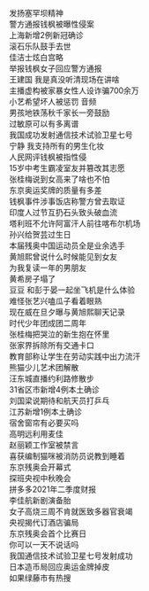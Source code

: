 发扬塞罕坝精神  
警方通报钱枫被曝性侵案  
上海新增2例新冠确诊  
滚石乐队鼓手去世  
佳洁士炫白宫略  
举报钱枫女子回应警方通报  
王建国 我是真没听清现场在讲啥  
主播虚构被家暴女性人设诈骗700余万  
小艺希望坏人被惩罚 音频  
男孩地铁荡秋千家长一旁鼓励  
过敏原可以有多离谱  
我国成功发射通信技术试验卫星七号  
宁静 我支持所有的男生化妆  
人民网评钱枫被指性侵  
15岁中考生霸凌室友并篡改其志愿  
张桂梅说到女高来了啥也不怕  
东京奥运奖牌的质量有多差  
钱枫事件涉事饭店称警方曾去取证  
印度人过节互扔石头致头破血流  
塔利班不允许阿富汗人前往喀布尔机场  
孙兴给贺芸过生日  
本届残奥中国运动员全是业余选手  
黄旭熙曾说什么时候能见到女友  
为我复读一年的男朋友  
黄希房子塌了  
豆豆 和彭于晏一起坐飞机是什么体验  
难怪张艺兴嗑瓜子看着眼熟  
现在威在旦夕曝与黄旭熙聊天记录  
时代少年团成团二周年  
张桂梅把哭泣的新生抱在怀里  
张家界拆除所有交通卡口  
教育部称让学生在劳动实践中出力流汗  
熊猫少儿艺术团解散  
汪东城直播约利路修散步  
31省区市新增4例本土确诊  
刘国梁说期待和航天员打乒乓  
江苏新增1例本土确诊  
宿舍窗帘有必要买吗  
高明远利用麦佳  
赵丽颖工作室被禁言  
喜获编制猫咪被消防员说教到睡着  
东京残奥会开幕式  
探班央视中秋晚会  
拼多多2021年二季度财报  
李佳航新剧演备胎  
女子高烧三周不肯就医致多器官衰竭  
央视揭代订酒店骗局  
东京残奥会首个比赛日  
你可以一天不说话吗  
我国通信技术试验卫星七号发射成功  
日本造币局回应奥运金牌掉皮  
如果绿藤市有热搜  
